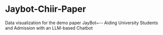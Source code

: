 # Jaybot-Chiir-Paper
Data visualization for the demo paper JayBot~-- Aiding University Students and Admission with an LLM-based Chatbot
